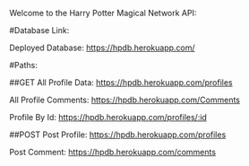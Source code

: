 Welcome to the Harry Potter Magical Network API:

#Database Link:

Deployed Database: https://hpdb.herokuapp.com/

#Paths:

##GET
All Profile Data:
https://hpdb.herokuapp.com/profiles

All Profile Comments:
https://hpdb.herokuapp.com/Comments

Profile By Id:
https://hpdb.herokuapp.com/profiles/:id

##POST
Post Profile:
https://hpdb.herokuapp.com/profiles

Post Comment:
https://hpdb.herokuapp.com/comments
